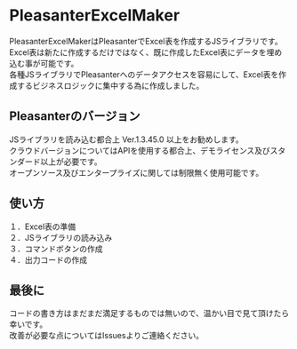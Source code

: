 # PleasanterExcelMaker

PleasanterExcelMakerはPleasanterでExcel表を作成するJSライブラリです。  
Excel表は新たに作成するだけではなく、既に作成したExcel表にデータを埋め込む事が可能です。  
各種JSライブラリでPleasanterへのデータアクセスを容易にして、Excel表を作成するビジネスロジックに集中する為に作成しました。

## Pleasanterのバージョン
JSライブラリを読み込む都合上 Ver.1.3.45.0 以上をお勧めします。  
クラウドバージョンについてはAPIを使用する都合上、デモライセンス及びスタンダード以上が必要です。  
オープンソース及びエンタープライズに関しては制限無く使用可能です。  
  
## 使い方
１．Excel表の準備  
２．JSライブラリの読み込み  
３．コマンドボタンの作成  
４．出力コードの作成  

## 最後に
コードの書き方はまだまだ満足するものでは無いので、温かい目で見て頂けたら幸いです。  
改善が必要な点についてはIssuesよりご連絡ください。
